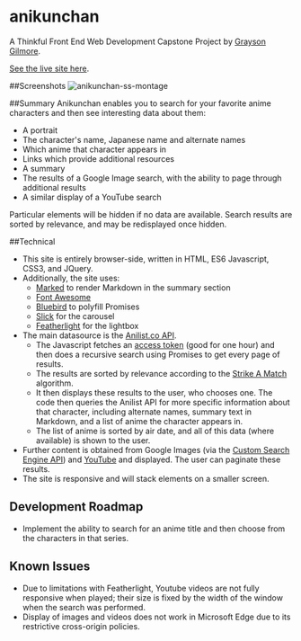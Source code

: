 # anikunchan

A Thinkful Front End Web Development Capstone Project
by [Grayson Gilmore](https://github.com/gilmoreg/).

[See the live site here](https://gilmoreg.github.io/anikunchan/).

##Screenshots
![anikunchan-ss-montage](https://cloud.githubusercontent.com/assets/18176333/22078537/ed5b02da-dd7d-11e6-9a3a-21f8397af8b5.png)

##Summary
Anikunchan enables you to search for your favorite anime characters and then see interesting data about them:

* A portrait
* The character's name, Japanese name and alternate names
* Which anime that character appears in
* Links which provide additional resources
* A summary
* The results of a Google Image search, with the ability to page through additional results
* A similar display of a YouTube search

Particular elements will be hidden if no data are available. Search results are sorted by relevance, and may be redisplayed once hidden.

##Technical
* This site is entirely browser-side, written in HTML, ES6 Javascript, CSS3, and JQuery. 
* Additionally, the site uses:
  * [Marked](https://github.com/chjj/marked) to render Markdown in the summary section
  * [Font Awesome](http://fontawesome.io/)
  * [Bluebird](http://bluebirdjs.com/) to polyfill Promises
  * [Slick](http://kenwheeler.github.io/slick/) for the carousel
  * [Featherlight](https://github.com/noelboss/featherlight/) for the lightbox
* The main datasource is the [Anilist.co API](https://anilist-api.readthedocs.io/en/latest/). 
  * The Javascript fetches an [access token](https://anilist-api.readthedocs.io/en/latest/authentication.html#grant-client-credentials) (good for one hour) and then does a recursive search using Promises to get every page of results.
  * The results are sorted by relevance according to the [Strike A Match](http://www.catalysoft.com/articles/StrikeAMatch.html) algorithm.
  * It then displays these results to the user, who chooses one. The code then queries the Anilist API for more specific information about that character, including alternate names, summary text in Markdown, and a list of anime the character appears in.
  * The list of anime is sorted by air date, and all of this data (where available) is shown to the user.
* Further content is obtained from Google Images (via the [Custom Search Engine API](https://developers.google.com/custom-search/)) and [YouTube](https://developers.google.com/youtube/v3/) and displayed. The user can paginate these results.
* The site is responsive and will stack elements on a smaller screen.

## Development Roadmap
* Implement the ability to search for an anime title and then choose from the characters in that series.

## Known Issues
* Due to limitations with Featherlight, Youtube videos are not fully responsive when played; their size is fixed by the width of the window when the search was performed.
* Display of images and videos does not work in Microsoft Edge due to its restrictive cross-origin policies.


